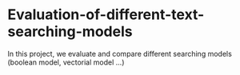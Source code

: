 # Evaluation-of-different-text-searching-models
In this project, we evaluate and compare different searching models (boolean model, vectorial model ...)
